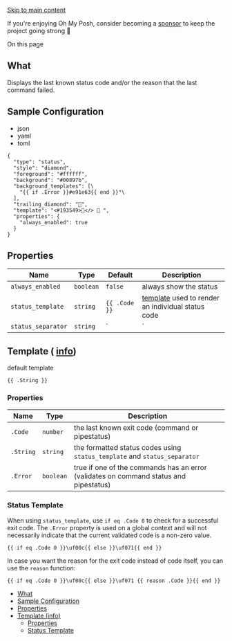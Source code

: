 [Skip to main content](https://ohmyposh.dev/docs/segments/system/status#__docusaurus_skipToContent_fallback)

If you're enjoying Oh My Posh, consider becoming a [sponsor](https://github.com/sponsors/JanDeDobbeleer) to keep the project going strong 💪

On this page

## What [​](https://ohmyposh.dev/docs/segments/system/status\#what "Direct link to What")

Displays the last known status code and/or the reason that the last command failed.

## Sample Configuration [​](https://ohmyposh.dev/docs/segments/system/status\#sample-configuration "Direct link to Sample Configuration")

- json
- yaml
- toml

```codeBlockLines_e6Vv
{
  "type": "status",
  "style": "diamond",
  "foreground": "#ffffff",
  "background": "#00897b",
  "background_templates": [\
    "{{ if .Error }}#e91e63{{ end }}"\
  ],
  "trailing_diamond": "",
  "template": "<#193549></>  ",
  "properties": {
    "always_enabled": true
  }
}

```

## Properties [​](https://ohmyposh.dev/docs/segments/system/status\#properties "Direct link to Properties")

| Name | Type | Default | Description |
| --- | --- | --- | --- |
| `always_enabled` | `boolean` | `false` | always show the status |
| `status_template` | `string` | `{{ .Code }}` | [template](https://ohmyposh.dev/docs/segments/system/status#status-template) used to render an individual status code |
| `status_separator` | `string` | `|` | used to separate multiple statuses when `$PIPESTATUS` is available |

## Template ( [info](https://ohmyposh.dev/docs/configuration/templates)) [​](https://ohmyposh.dev/docs/segments/system/status\#template-info "Direct link to template-info")

default template

```codeBlockLines_e6Vv
{{ .String }}

```

### Properties [​](https://ohmyposh.dev/docs/segments/system/status\#properties-1 "Direct link to Properties")

| Name | Type | Description |
| --- | --- | --- |
| `.Code` | `number` | the last known exit code (command or pipestatus) |
| `.String` | `string` | the formatted status codes using `status_template` and `status_separator` |
| `.Error` | `boolean` | true if one of the commands has an error (validates on command status and pipestatus) |

### Status Template [​](https://ohmyposh.dev/docs/segments/system/status\#status-template "Direct link to Status Template")

When using `status_template`, use `if eq .Code 0` to check for a successful exit code. The `.Error` property
is used on a global context and will not necessarily indicate that the current validated code is a non-zero value.

```codeBlockLines_e6Vv
{{ if eq .Code 0 }}\uf00c{{ else }}\uf071{{ end }}

```

In case you want the reason for the exit code instead of code itself, you can use the `reason` function:

```codeBlockLines_e6Vv
{{ if eq .Code 0 }}\uf00c{{ else }}\uf071 {{ reason .Code }}{{ end }}

```

- [What](https://ohmyposh.dev/docs/segments/system/status#what)
- [Sample Configuration](https://ohmyposh.dev/docs/segments/system/status#sample-configuration)
- [Properties](https://ohmyposh.dev/docs/segments/system/status#properties)
- [Template (info)](https://ohmyposh.dev/docs/segments/system/status#template-info)
  - [Properties](https://ohmyposh.dev/docs/segments/system/status#properties-1)
  - [Status Template](https://ohmyposh.dev/docs/segments/system/status#status-template)
